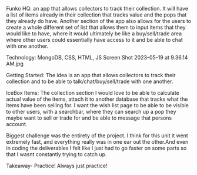 Funko HQ: an app that allows collectors to track their collection. It will have a list of items already in their collection that tracks value and the pops that they already do have. Another section of the app also allows for the users to create a whole different set of list that allows them to input items that they would like to have, where it would ultimately be like a buy/sell/trade area where other users could essentially have access to it and be able to chat with one another. 


Technology: MongoDB, CSS, HTML, JS 
Screen Shot 2023-05-19 at 9.36.14 AM.jpg


Getting Started: The idea is an app that allows collectors to track their collection and to be able to talk/chat/buy/sell/trade with one another.


IceBox Items: The collection section I would love to be able to calculate actual value of the items, attach it to another database that tracks what the items have been selling for. I want the wish list page to be able to be visible to other users, with a searchbar, where they can search up a pop they maybe want to sell or trade for and be able to message that persons account. 


Biggest challenge was the entirety of the project. I think for this unit it went extremely fast, and everything really was in one ear out the other.And even in coding the deliverables I felt like I just had to go faster on some parts so that I wasnt constantly trying to catch up. 


Takeaway- Practice! Always just practice!